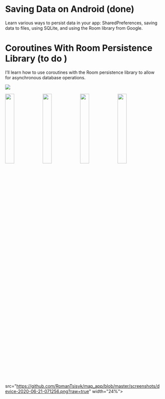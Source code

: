 # Saving Data on Android (done)
Learn various ways to persist data in your app: SharedPreferences, saving data to files, using SQLite, and using the Room library from Google.


# Coroutines With Room Persistence Library (to do )
I’ll learn how to use coroutines with the Room persistence library to allow for asynchronous database operations.



<img src="https://github.com/RomanTsisyk/map_app/blob/master/screenshots/App-Screen-Mockup.png?raw=true">

<img src="https://github.com/RomanTsisyk/map_app/blob/master/screenshots/device-2020-06-21-070412.png?raw=true"  width="24%"><img src="https://github.com/RomanTsisyk/map_app/blob/master/screenshots/device-2020-06-21-071143.png?raw=true"  width="24%"><img src="https://github.com/RomanTsisyk/map_app/blob/master/screenshots/device-2020-06-21-071200.png?raw=true"  width="24%"><img src="https://github.com/RomanTsisyk/map_app/blob/master/screenshots/device-2020-06-21-071234.png?raw=true"  width="24%">
src="https://github.com/RomanTsisyk/map_app/blob/master/screenshots/device-2020-06-21-071256.png?raw=true"  width="24%">

